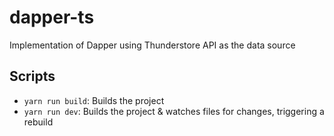 # dapper-ts

Implementation of Dapper using Thunderstore API as the data source

## Scripts

- `yarn run build`: Builds the project
- `yarn run dev`: Builds the project & watches files for changes, triggering a rebuild
